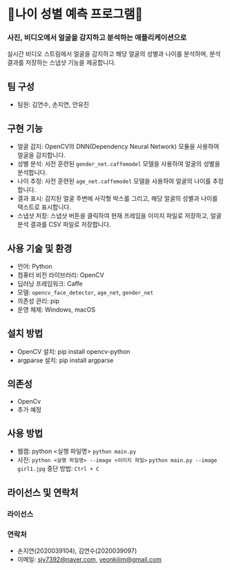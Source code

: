 # 👧나이 성별 예측 프로그램👨

<h3>사진, 비디오에서 얼굴을 감지하고 분석하는 애플리케이션으로</h3>
<p>실시간 비디오 스트림에서 얼굴을 감지하고 해당 얼굴의 성별과 나이를 분석하며, 분석 결과를 저장하는 스냅샷 기능을 제공합니다.</p>

## 팀 구성
- 팀원: 김연수, 손지연, 안유진

## 구현 기능
- 얼굴 감지: OpenCV의 DNN(Dependency Neural Network) 모듈을 사용하여 얼굴을 감지합니다.
- 성별 분석: 사전 훈련된 `gender_net.caffemodel` 모델을 사용하여 얼굴의 성별을 분석합니다.
- 나이 추정: 사전 훈련된 `age_net.caffemodel` 모델을 사용하여 얼굴의 나이를 추정합니다.
- 결과 표시: 감지된 얼굴 주변에 사각형 박스를 그리고, 해당 얼굴의 성별과 나이를 텍스트로 표시합니다.
- 스냅샷 저장: 스냅샷 버튼을 클릭하여 현재 프레임을 이미지 파일로 저장하고, 얼굴 분석 결과를 CSV 파일로 저장합니다.

## 사용 기술 및 환경
- 언어: Python
- 컴퓨터 비전 라이브러리: OpenCV
- 딥러닝 프레임워크: Caffe
- 모델: `opencv_face_detector`, `age_net`, `gender_net`
- 의존성 관리: pip
- 운영 체제: Windows, macOS

## 설치 방법
- OpenCV 설치: pip install opencv-python
- argparse 설치: pip install argparse

## 의존성
- OpenCv
- 추가 예정

## 사용 방법
- 웹캠:
python <실행 파일명>
`python main.py`
- 사진:
`python <실행 파일명> --image <이미지 파일>`
`python main.py --image girl1.jpg`
중단 방법: `Ctrl + C`

## 라이선스 및 연락처
### 라이선스


### 연락처
- 손지연(2020039104), 김연수(2020039097)
- 이메일: sjy7392@naver.com, yeonkiiim@gmail.com

